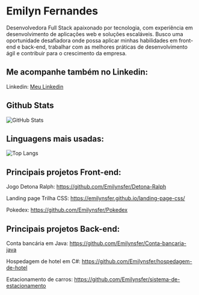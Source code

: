 # Emilyn Fernandes

Desenvolvedora Full Stack apaixonado por tecnologia, com experiência em desenvolvimento de aplicações web e soluções escaláveis. Busco uma oportunidade desafiadora onde possa aplicar minhas habilidades em front-end e back-end, trabalhar com as melhores práticas de desenvolvimento ágil e contribuir para o crescimento da empresa.

## Me acompanhe também no Linkedin:

Linkedin: <a href="https://www.linkedin.com/in/emilynsfer013/" target="_blank">Meu Linkedin</a>


## Github Stats 

![GitHub Stats](https://github-readme-stats.vercel.app/api?username=Emilynsfer&theme=transparent&bg_color=000&border_color=30A3DC&show_icons=true&icon_color=30A3DC&title_color=E94D5F&text_color=FFF)


## Linguagens mais usadas: 

![Top Langs](https://github-readme-stats-git-masterrstaa-rickstaa.vercel.app/api/top-langs/?username=Emilynsfer&layout=compact&bg_color=000&border_color=30A3DC&title_color=E94D5F&text_color=FFF)


## Principais projetos Front-end:

Jogo Detona Ralph: <a href="https://github.com/Emilynsfer/Detona-Ralph">https://github.com/Emilynsfer/Detona-Ralph</a>

Landing page Trilha CSS: <a href="https://emilynsfer.github.io/landing-page-css/">https://emilynsfer.github.io/landing-page-css/</a>

Pokedex: <a href="https://github.com/Emilynsfer/Pokedex">https://github.com/Emilynsfer/Pokedex</a>



## Principais projetos Back-end:

Conta bancária em Java: <a href="https://github.com/Emilynsfer/Conta-bancaria-java">https://github.com/Emilynsfer/Conta-bancaria-java</a>

Hospedagem de hotel em C#: <a href="https://github.com/Emilynsfer/hospedagem-de-hotel">https://github.com/Emilynsfer/hospedagem-de-hotel</a>

Estacionamento de carros: <a href="https://github.com/Emilynsfer/sistema-de-estacionamento">https://github.com/Emilynsfer/sistema-de-estacionamento</a>



